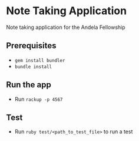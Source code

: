 Note Taking Application
================
Note taking application for the Andela Fellowship

## Prerequisites

- `gem install bundler`
- `bundle install`

## Run the app

- Run `rackup -p 4567`

## Test

- Run `ruby test/<path_to_test_file>` to run a test